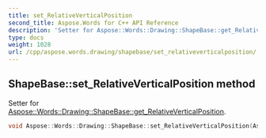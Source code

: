 ```yaml
---
title: set_RelativeVerticalPosition
second_title: Aspose.Words for C++ API Reference
description: 'Setter for Aspose::Words::Drawing::ShapeBase::get_RelativeVerticalPosition.'
type: docs
weight: 1028
url: /cpp/aspose.words.drawing/shapebase/set_relativeverticalposition/
---
```

## ShapeBase::set_RelativeVerticalPosition method


Setter for [Aspose::Words::Drawing::ShapeBase::get_RelativeVerticalPosition](../get_relativeverticalposition/).

```cpp
void Aspose::Words::Drawing::ShapeBase::set_RelativeVerticalPosition(Aspose::Words::Drawing::RelativeVerticalPosition value)
```

